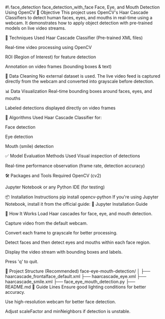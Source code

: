 #\ face_detection
face_detection_with_face
Face, Eye, and Mouth Detection Using OpenCV
🎯 Objective
This project uses OpenCV's Haar Cascade Classifiers to detect human faces, eyes, and mouths in real-time using a webcam. It demonstrates how to apply object detection with pre-trained models on live video streams.

🧠 Techniques Used
Haar Cascade Classifier (Pre-trained XML files)

Real-time video processing using OpenCV

ROI (Region of Interest) for feature detection

Annotation on video frames (bounding boxes & text)

🧼 Data Cleaning
No external dataset is used. The live video feed is captured directly from the webcam and converted into grayscale before detection.

📊 Data Visualization
Real-time bounding boxes around faces, eyes, and mouths

Labeled detections displayed directly on video frames

🤖 Algorithms Used
Haar Cascade Classifier for:

Face detection

Eye detection

Mouth (smile) detection

✅ Model Evaluation Methods Used
Visual inspection of detections

Real-time performance observation (frame rate, detection accuracy)

🛠️ Packages and Tools Required
OpenCV (cv2)

Jupyter Notebook or any Python IDE (for testing)

📦 Installation Instructions
pip install opencv-python
If you're using Jupyter Notebook, install it from the official guide:
📘 Jupyter Installation Guide

📸 How It Works
Load Haar cascades for face, eye, and mouth detection.

Capture video from the default webcam.

Convert each frame to grayscale for better processing.

Detect faces and then detect eyes and mouths within each face region.

Display the video stream with bounding boxes and labels.

Press 'q' to quit.

📂 Project Structure (Recommended)
face-eye-mouth-detection/
│
├── haarcascade_frontalface_default.xml
├── haarcascade_eye.xml
├── haarcascade_smile.xml
├── face_eye_mouth_detection.py
├── README.md
📝 Guide Lines
Ensure good lighting conditions for better accuracy.

Use high-resolution webcam for better face detection.

Adjust scaleFactor and minNeighbors if detection is unstable.

